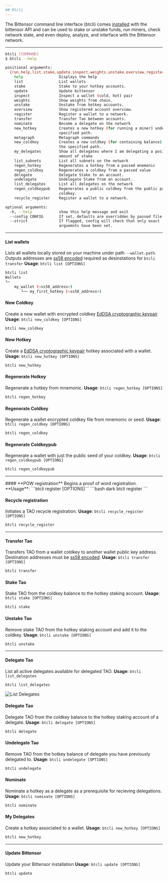 ```yaml
---
## Btcli 
---
```


The Bittensor command line interface (btcli) comes [installed](../getting-started/installation) with the bittensor API and can be used to stake or unstake funds, run miners, check network state, and even deploy, analyze, and interface with the Bittensor network.

---

<Accordion title="Basic Commands">

```bash dark 
btcli [COMMAND]
$ btcli --help

positional arguments:
  {run,help,list,stake,update,inspect,weights,unstake,overview,register,transfer,nominate,new_hotkey,metagraph,new_coldkey,my_delegates,list_subnets,regen_hotkey,regen_coldkey,delegate,undelegate,list_delegates,regen_coldkeypub,recycle_register}
    help                Displays the help
    list                List wallets
    stake               Stake to your hotkey accounts.
    update              Update bittensor
    inspect             Inspect a wallet (cold, hot) pair
    weights             Show weights from chain.
    unstake             Unstake from hotkey accounts.
    overview            Show registered account overview.
    register            Register a wallet to a network.
    transfer            Transfer Tao between accounts.
    nominate            Become a delegate on the network
    new_hotkey          Creates a new hotkey (for running a miner) under the
                        specified path.
    metagraph           Metagraph commands
    new_coldkey         Creates a new coldkey (for containing balance) under
                        the specified path.
    my_delegates        Show all delegates where I am delegating a positive
                        amount of stake
    list_subnets        List all subnets on the network
    regen_hotkey        Regenerates a hotkey from a passed mnemonic
    regen_coldkey       Regenerates a coldkey from a passed value
    delegate            Delegate Stake to an account.
    undelegate          Undelegate Stake from an account.
    list_delegates      List all delegates on the network
    regen_coldkeypub    Regenerates a public coldkey from the public part of the
                        coldkey.
    recycle_register    Register a wallet to a network.

optional arguments:
  -h, --help            show this help message and exit
  --config CONFIG       If set, defaults are overridden by passed file.
  --strict              If flagged, config will check that only exact
                        arguemnts have been set.
```

</Accordion>

---
<Accordion title="Wallets">

#### **List wallets**
Lists all wallets locally stored on your machine under path `--wallet.path`. Outputs addresses are [ss58 encoded](https://docs.substrate.io/reference/address-formats/#:~:text=case%20L%20(l)-,Address%20type,address%20bytes%20that%20follow%20it.&text=Simple%20account%2Faddress%2Fnetwork%20identifier,directly%20as%20such%20an%20identifier) required as desinstations for ```btcli transfer```
**Usage**: ```btcli list [OPTIONS]```
```bash dark
btcli list
Wallets
└─
    my_wallet (<ss58_address>)
       └── my_first_hotkey (<ss58_address>)
```
#### **New Coldkey**
Create a new wallet with encrypted coldkey [EdDSA cryptographic keypair](https://en.wikipedia.org/wiki/EdDSA#Ed25519)
**Usage**: ```btcli new_coldkey [OPTIONS]```
```bash dark
btcli new_coldkey
```

#### **New Hotkey**
Create a [EdDSA cryptographic keypair](https://en.wikipedia.org/wiki/EdDSA#Ed25519) hotkey associated with a wallet. 
**Usage**: ```btcli new_hotkey [OPTIONS]```
```bash dark
btcli new_hotkey
```

#### **Regenerate Hotkey**
Regenerate a hotkey from mnemonic.
**Usage**: ```btcli regen_hotkey [OPTIONS]```
```bash dark
btcli regen_hotkey
```

#### **Regenerate Coldkey**
Regenerate a wallet encrypted coldkey file from mnemonic or seed.
**Usage**: ```btcli regen_coldkey [OPTIONS]```
```bash dark
btcli regen_coldkey
```

#### **Regenerate Coldkeypub**
Regenerate a wallet with just the public seed of your coldkey.
**Usage**: ```btcli regen_coldkeypub [OPTIONS]```
```bash dark
btcli regen_coldkeypub
```
</Accordion>


---
<Accordion title="Registration">
#### **POW registration**
Begins a proof of word registration.
**Usage**: ```btcli register [OPTIONS]```
```bash dark
btcli register
```

#### **Recycle registration**
Initiates a TAO recycle registration.
**Usage**: ```btcli recycle_register [OPTIONS]```
```bash dark
btcli recycle_register
```
</Accordion>

---
<Accordion title="Transfers/Staking">

#### **Transfer Tao**
Transfers TAO from a wallet coldkey to another wallet public key address. Destination addresses must be [ss58 encoded](https://docs.substrate.io/reference/address-formats/#:~:text=case%20L%20(l)-,Address%20type,address%20bytes%20that%20follow%20it.&text=Simple%20account%2Faddress%2Fnetwork%20identifier,directly%20as%20such%20an%20identifier).
**Usage**: ```btcli transfer [OPTIONS]```
```bash dark
btcli transfer
```

#### **Stake Tao**
Stake TAO from the coldkey balance to the hotkey staking account. 
**Usage**: ```btcli stake [OPTIONS]```
```bash dark
btcli stake
```

#### **Unstake Tao**
Remove stake TAO from the hotkey staking account and add it to the coldkey.
**Usage**: ```btcli unstake [OPTIONS]```
```bash dark
btcli unstake
```
</Accordion>

---
<Accordion title="Delegation">

#### **Delegate Tao**
List all active delegates available for delegated TAO.
**Usage**: ```btcli list_delegates```
```bash dark
btcli list_delegates
```
![List Delegates](/images/list_delegates.png 'Output of List Delegates')

#### **Delegate Tao**
Delegate TAO from the coldkey balance to the hotkey staking account of a delegate.
**Usage**: ```btcli delegate [OPTIONS]```
```bash dark
btcli delegate
```

#### **Undelegate Tao**
Remove TAO from the hotkey balance of delegate you have previously delegated to.
**Usage**: ```btcli undelegate [OPTIONS]```
```bash dark
btcli undelegate
```

#### **Nominate**
Nominate a hotkey as a delegate as a prerequisite for recieving delegations.
**Usage**: ```btcli nominate [OPTIONS]```
```bash dark
btcli nominate
```

#### **My Delegates**
Create a hotkey associated to a wallet. 
**Usage**: ```btcli new_hotkey [OPTIONS]```
```bash dark
btcli new_hotkey
```
</Accordion>


---
<Accordion title="Misc">

#### **Update Bittensor**
Update your Bittensor installation
**Usage**: ```btcli update [OPTIONS]```
```bash dark
btcli update
```
</Accordion>
